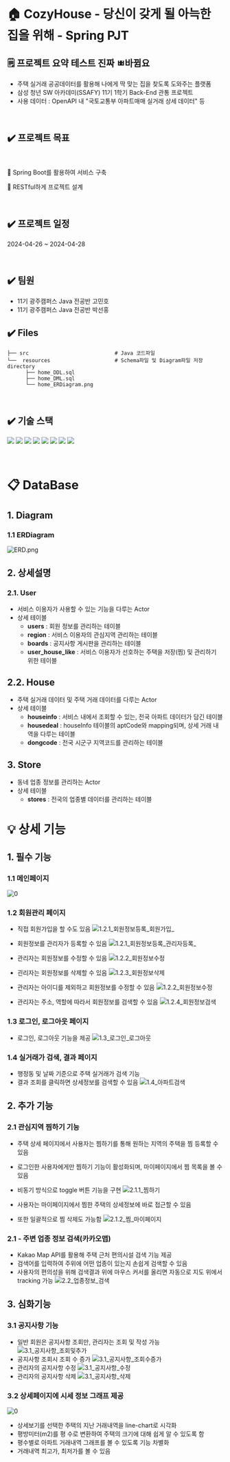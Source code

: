 # 🏠 CozyHouse - 당신이 갖게 될 아늑한 집을 위해 - Spring PJT

## 🗒️ 프로젝트 요약 테스트 진짜 ㅃ바뀜요

- 주택 실거래 공공데이터를 활용해 나에게 딱 맞는 집을 찾도록 도와주는 플랫폼
- 삼성 청년 SW 아카데미(SSAFY) 11기 1학기 Back-End 관통 프로젝트
- 사용 데이터 : OpenAPI 내 "국토교통부 아파트매매 실거래 상세 데이터" 등

<br>

## ✔️ 프로젝트 목표

<br>

📌 Spring Boot를 활용하여 서비스 구축

📌 RESTful하게 프로젝트 설계

<br>

## ✔️ 프로젝트 일정

2024-04-26 ~ 2024-04-28

<br>

## ✔️ 팀원

- 11기 광주캠퍼스 Java 전공반 고민호
- 11기 광주캠퍼스 Java 전공반 박선홍

## ✔️ Files
```shell
├── src                            # Java 코드파일
└──  resources                     # Schema파일 및 Diagram파일 저장 directory
      ├── home_DDL.sql
      ├── home_DML.sql
      └── home_ERDiagram.png
```

<br>

## ✔️ 기술 스택

<img src="https://img.shields.io/badge/Java-007396?style=for-the-badge&logo=java&logoColor=white">
<img src="https://img.shields.io/badge/Spring%20Boot-6DB33F?style=for-the-badge&logo=springboot&logoColor=white">
<img src="https://img.shields.io/badge/html5-E34F26?style=for-the-badge&logo=html5&logoColor=white">
<img src="https://img.shields.io/badge/css-1572B6?style=for-the-badge&logo=css3&logoColor=white">
<img src="https://img.shields.io/badge/javascript-F7DF1E?style=for-the-badge&logo=javascript&logoColor=black">
<img src="https://img.shields.io/badge/mysql-4479A1?style=for-the-badge&logo=mysql&logoColor=white">
<img src="https://img.shields.io/badge/Bootstrap-563D7C?style=for-the-badge&logo=bootstrap&logoColor=white">
<img src="https://img.shields.io/badge/git-F05032?style=for-the-badge&logo=git&logoColor=white">

<br>
<br>
<br>

# 📋 DataBase
## 1. Diagram

### 1.1 ERDiagram
![ERD.png](resources/home_ERD.png)

## 2. 상세설명
### 2.1. User
- 서비스 이용자가 사용할 수 있는 기능을 다루는 Actor
- 상세 테이블
  - **users** : 회원 정보를 관리하는 테이블
  - **region** : 서비스 이용자의 관심지역 관리하는 테이블
  - **boards** : 공지사항 게시판을 관리하는 테이블
  - **user_house_like** : 서비스 이용자가 선호하는 주택을 저장(찜) 및 관리하기 위한 테이블



## 2.2. House
- 주택 실거래 데이터 및 주택 거래 데이터를 다루는 Actor
- 상세 테이블
  - **houseinfo** : 서비스 내에서 조회할 수 있는, 전국 아파트 데이터가 담긴 테이블
  - **housedeal** : houseInfo 테이블의 aptCode와 mapping되며, 상세 거래 내역을 다루는 테이블
  - **dongcode** : 전국 시군구 지역코드를 관리하는 테이블


## 3. Store
- 동네 업종 정보를 관리하는 Actor
- 상세 테이블
  - **stores** : 전국의 업종별 데이터를 관리하는 테이블

# 💡 상세 기능

## 1. 필수 기능

### 1.1 메인페이지
![0](resources/gif/1.1_메인화면.gif)
### 1.2 회원관리 페이지

- 직접 회원가입을 할 수도 있음
![1.2.1_회원정보등록_회원가입_](/uploads/7f4e496ba87e782d7551e8c3531b7cf6/1.2.1_회원정보등록_회원가입_.gif)

- 회원정보를 관리자가 등록할 수 있음
![1.2.1_회원정보등록_관리자등록_](/uploads/582c9626442117bd14d26534b71ea2a9/1.2.1_회원정보등록_관리자등록_.gif)
- 관리자는 회원정보를 수정할 수 있음
![1.2.2_회원정보수정](/uploads/3e93020280d80ee4e70d7bdd3f1fcd03/1.2.2_회원정보수정.gif)
- 괸리자는 회원정보를 삭제할 수 있음
![1.2.3_회원정보삭제](/uploads/c84f470ceed5bded832ff42acafb08fc/1.2.3_회원정보삭제.gif)
- 관리자는 아이디를 제외하고 회원정보를 수정할 수 있음
![1.2.2_회원정보수정](/uploads/3e93020280d80ee4e70d7bdd3f1fcd03/1.2.2_회원정보수정.gif)
- 관리자는 주소, 역할에 따라서 회원정보를 검색할 수 있음
![1.2.4_회원정보검색](/uploads/13cb6b1f0b448b2d8efe4fb3dc55d5f6/1.2.4_회원정보검색.gif)

### 1.3 로그인, 로그아웃 페이지
- 로그인, 로그아웃 기능을 제공
![1.3_로그인_로그아웃](/uploads/3dee9e5374e2b740464db95f0cee58da/1.3_로그인_로그아웃.gif)

### 1.4 실거래가 검색, 결과 페이지
- 행정동 및 날짜 기준으로 주택 실거래가 검색 기능
- 결과 조회를 클릭하면 상세정보를 검색할 수 있음
![1.4_아파트검색](/uploads/bb370c5b018289e18b85084aa30b6da2/1.4_아파트검색.gif)


## 2. 추가 기능
### 2.1 관심지역 찜하기 기능
- 주택 상세 페이지에서 사용자는 찜하기를 통해 원하는 지역의 주택을 찜 등록할 수 있음
- 로그인한 사용자에게만 찜하기 기능이 활성화되며, 마이페이지에서 찜 목록을 볼 수 있음
- 비동기 방식으로 toggle 버튼 기능을 구현 
![2.1.1_찜하기](/uploads/ccf06d2abf4b1e3ffce63d10a439fba2/2.1.1_찜하기.gif)

- 사용자는 마이페이지에서 찜한 주택의 상세정보에 바로 접근할 수 있음
- 또한 일괄적으로 찜 삭제도 가능함
![2.1.2_찜_마이페이지](/uploads/a0509eb580a768fe221e3a4a74d76a26/2.1.2_찜_마이페이지.gif)

### 2.1 - 주변 업종 정보 검색(카카오맵)
- Kakao Map API를 활용해 주택 근처 편의시설 검색 기능 제공
- 검색어를 입력하여 주위에 어떤 업종이 있는지 손쉽게 검색할 수 있음
- 사용자의 편의성을 위해 검색결과 위에 마우스 커서를 올리면 자동으로 지도 위에서 tracking 가능
![2.2_업종정보_검색](/uploads/48cf87e073699567329324cf38ed7ea7/2.2_업종정보_검색.gif)

## 3. 심화기능
### 3.1 공지사항 기능
- 일반 회원은 공지사항 조회만, 관리자는 조회 및 작성 가능 
![3.1_공지사항_조회및추가](/uploads/2fa6800555c6a05f8fdca9dc7cb1b047/3.1_공지사항_조회및추가.gif)
- 공지사항 조회시 조회 수 증가
![3.1_공지사항_조회수증가](/uploads/a829010d52b92b4aff14bc2435a85d98/3.1_공지사항_조회수증가.gif)
- 관리자의 공지사항 수정
![3.1_공지사항_수정](/uploads/d51a071119458103d2a95891359c2e83/3.1_공지사항_수정.gif)
- 관리자의 공지사항 삭제
![3.1_공지사항_삭제](/uploads/7f7e8eb2186abfa43785f9c3660c8bc1/3.1_공지사항_삭제.gif)

### 3.2 상세페이지에 시세 정보 그래프 제공
![0](resources/gif/3.2_시각화.gif)
- 상세보기를 선택한 주택의 지난 거래내역을 line-chart로 시각화
- 평방미터(m2)를 평 수로 변환하여 주택의 크기에 대해 쉽게 알 수 있도록 함
- 평수별로 아파트 거래내역 그래프를 볼 수 있도록 기능 차별화
- 거래내역 최고가, 최저가를 볼 수 있음
